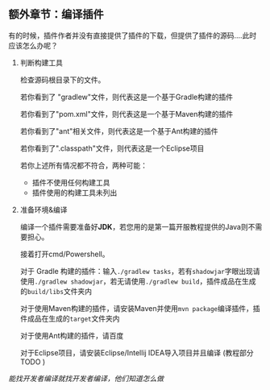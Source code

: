 ## 额外章节：编译插件

有的时候，插件作者并没有直接提供了插件的下载，但提供了插件的源码....此时应该怎么办呢？

1. 判断构建工具

   检查源码根目录下的文件。

   若你看到了 "gradlew"文件，则代表这是一个基于Gradle构建的插件

   若你看到了"pom.xml"文件，则代表这是一个基于Maven构建的插件

   若你看到了"ant"相关文件，则代表这是一个基于Ant构建的插件

   若你看到了".classpath"文件，则代表这是一个Eclipse项目

   若你上述所有情况都不符合，两种可能：

   - 插件不使用任何构建工具
   - 插件使用的构建工具未列出

2. 准备环境&编译

   编译一个插件需要准备好**JDK**，若您用的是第一篇开服教程提供的Java则不需要担心。

   接着打开cmd/Powershell。

   对于 Gradle 构建的插件：输入`./gradlew tasks`，若有`shadowjar`字眼出现请使用`./gradlew shadowjar`，若无请使用`./gradlew build`，插件成品在生成的`build/libs`文件夹内

   对于使用Maven构建的插件，请安装Maven并使用`mvn package`编译插件，插件成品在生成的`target`文件夹内

   对于使用Ant构建的插件，请百度

   对于Eclipse项目，请安装Eclipse/Intellij IDEA导入项目并且编译 (教程部分 TODO )

*能找开发者编译就找开发者编译，他们知道怎么做*